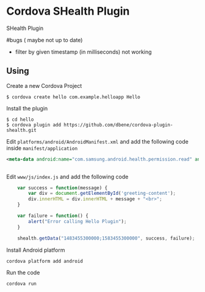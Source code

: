 # Cordova SHealth Plugin

SHealth Plugin

#bugs ( maybe not up to date)
- filter by given timestamp (in milliseconds) not working


## Using

Create a new Cordova Project

    $ cordova create hello com.example.helloapp Hello
    
Install the plugin

    $ cd hello
    $ cordova plugin add https://github.com/dbene/cordova-plugin-shealth.git
    

Edit `platforms/android/AndroidManifest.xml` and add the following code inside `manifest/application`

```xml
<meta-data android:name="com.samsung.android.health.permission.read" android:value="com.samsung.health.food_info;com.samsung.health.food_intake;com.samsung.health.uv_exposure;com.samsung.health.weight;com.samsung.health.ambient_temperature;com.samsung.health.body_temperature;com.samsung.health.step_count;com.samsung.health.sleep;com.samsung.health.blood_glucose;com.samsung.health.hba1c;com.samsung.health.oxygen_saturation;com.samsung.health.blood_pressure;com.samsung.health.heart_rate;com.samsung.health.electrocardiogram;com.samsung.health.exercise;com.samsung.health.water_intake;com.samsung.health.caffeine_intake" />
        
```

Edit `www/js/index.js` and add the following code

```js
	var success = function(message) {					
		var div = document.getElementById('greeting-content');
		div.innerHTML = div.innerHTML + message + "<br>";
	}

	var failure = function() {
		alert("Error calling Hello Plugin");
	}

	shealth.getData("1483455300000;1583455300000", success, failure);
```

Install Android platform

    cordova platform add android
    
Run the code

    cordova run 
